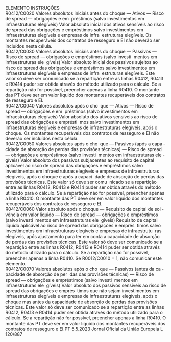  
ELEMENTO  INSTRUÇÕES  
R0412/C0020  Valores absolutos iniciais antes 
do choque — Ativos — Risco 
de  spread  — obrigações e em ­
préstimos (salvo investimentos 
em infraestruturas elegíveis)  Valor absoluto inicial dos ativos sensíveis ao risco de  spread  das obrigações e 
empréstimos salvo investimentos em infraestruturas elegíveis e empresas de infra ­
estruturas elegíveis. 
Os montantes recuperáveis dos contratos de resseguro e EI não deverão ser 
incluídos nesta célula.  
R0412/C0030  Valores absolutos iniciais antes 
do choque — Passivos — 
Risco de  spread  — obrigações e 
empréstimos (salvo investi ­
mentos em infraestruturas ele ­
gíveis)  Valor absoluto inicial dos passivos sujeitos ao risco de  spread  das obrigações e 
empréstimos salvo investimentos em infraestruturas elegíveis e empresas de infra ­
estruturas elegíveis. Este valor só deve ser comunicado se a repartição entre as 
linhas R0412, R0413 e R0414 puder ser obtida através do método utilizado para 
o cálculo. Se a repartição não for possível, preencher apenas a linha R0410. 
O montante das PT deve ser em valor líquido dos montantes recuperáveis dos 
contratos de resseguro e EI.  
R0412/C0040  Valores absolutos após o cho ­
que — Ativos — Risco de  
spread  — obrigações e em ­
préstimos (salvo investimentos 
em infraestruturas elegíveis)  Valor absoluto dos ativos sensíveis ao risco de  spread  das obrigações e emprésti ­
mos salvo investimentos em infraestruturas elegíveis e empresas de infraestruturas 
elegíveis, após o choque. 
Os montantes recuperáveis dos contratos de resseguro e EI não deverão ser 
incluídos nesta célula.  
R0412/C0050  Valores absolutos após o cho ­
que — Passivos (após a capa ­
cidade de absorção de perdas 
das provisões técnicas) — 
Risco de  spread  — obrigações e 
empréstimos (salvo investi ­
mentos em infraestruturas ele ­
gíveis)  Valor absoluto dos passivos subjacentes ao requisito de capital aplicável ao risco 
de  spread  das obrigações e empréstimos salvo investimentos em infraestruturas 
elegíveis e empresas de infraestruturas elegíveis, após o choque e após a capaci ­
dade de absorção de perdas das provisões técnicas. Este valor só deve ser comu ­
nicado se a repartição entre as linhas R0412, R0413 e R0414 puder ser obtida 
através do método utilizado para o cálculo. Se a repartição não for possível, 
preencher apenas a linha R0410. 
O montante das PT deve ser em valor líquido dos montantes recuperáveis dos 
contratos de resseguro e EI.  
R0412/C0060  Valor absoluto após o choque 
— Requisito de capital de sol ­
vência em valor líquido — 
Risco de  spread  — obrigações e 
empréstimos (salvo investi ­
mentos em infraestruturas ele ­
gíveis)  Requisito de capital líquido aplicável ao risco de  spread  das obrigações e emprés ­
timos salvo investimentos em infraestruturas elegíveis e empresas de infraestrutu ­
ras elegíveis, após ajustamento para ter em conta a capacidade de absorção de 
perdas das provisões técnicas. Este valor só deve ser comunicado se a repartição 
entre as linhas R0412, R0413 e R0414 puder ser obtida através do método 
utilizado para o cálculo. Se a repartição não for possível, preencher apenas a 
linha R0410. 
Se R0012/C0010 = 1, não comunicar este elemento.  
R0412/C0070  Valores absolutos após o cho ­
que — Passivos (antes da ca ­
pacidade de absorção de per ­
das das provisões técnicas) — 
Risco de  spread  — obrigações e 
empréstimos (salvo investi ­
mentos em infraestruturas ele ­
gíveis)  Valor absoluto dos passivos sensíveis ao risco de  spread  das obrigações e emprés ­
timos que não sejam investimentos em infraestruturas elegíveis e empresas de 
infraestruturas elegíveis, após o choque mas antes da capacidade de absorção de 
perdas das provisões técnicas. Este valor só deve ser comunicado se a repartição 
entre as linhas R0412, R0413 e R0414 puder ser obtida através do método 
utilizado para o cálculo. Se a repartição não for possível, preencher apenas a 
linha R0410. 
O montante das PT deve ser em valor líquido dos montantes recuperáveis dos 
contratos de resseguro e EI.PT  5.5.2023 Jornal Oficial da União Europeia L 120/887